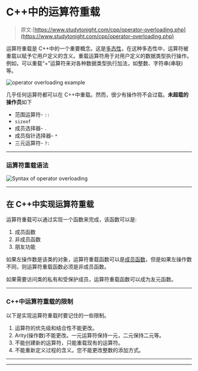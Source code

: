 # C++中的运算符重载

> 原文:[https://www.studytonight.com/cpp/operator-overloading.php](https://www.studytonight.com/cpp/operator-overloading.php)

运算符重载是 C++中的一个重要概念。这是[多态性](function-overriding.php)，在这种多态性中，运算符被重载以赋予它用户定义的含义。重载运算符用于对用户定义的数据类型执行操作。例如，可以重载“+”运算符来对各种数据类型执行加法，如整数、字符串(串联)等。

![operator overloading example](../Images/69f83cef63e1a5b781b8fad363fb0c20.png)

几乎任何运算符都可以在 C++中重载。然而，很少有操作符不会过载。**未超载的操作员**如下

*   范围运算符- `::`
*   `sizeof`
*   成员选择器- `.`
*   成员指针选择器- `*`
*   三元运算符- `?:`

* * *

### 运算符重载语法

![Syntax of operator overloading](../Images/2f25899dd739a55929f951afaa8be26e.png)

* * *

## 在 C++中实现运算符重载

运算符重载可以通过实现一个函数来完成，该函数可以是:

1.  成员函数
2.  非成员函数
3.  朋友功能

如果左操作数是该类的对象，运算符重载函数可以是[成员函数](member-functions-cpp.php)，但是如果左操作数不同，则运算符重载函数必须是非成员函数。

如果需要访问类的私有和受保护成员，运算符重载函数可以成为友元函数。

* * *

### C++中运算符重载的限制

以下是实现运算符重载时要记住的一些限制。

1.  运算符的优先级和结合性不能更改。
2.  Arity(操作数)不能更改。一元运算符保持一元，二元保持二元等。
3.  不能创建新的运算符，只能重载现有的运算符。
4.  不能重新定义过程的含义。您不能更改整数的添加方式。

* * *

* * *